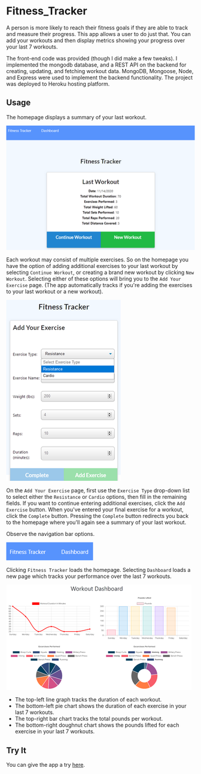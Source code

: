 # Fitness_Tracker
A person is more likely to reach their fitness goals if they are able to track and measure their progress. This app allows a user to do just that. You can add your workouts and then display metrics showing your progress over your last 7 workouts.

The front-end code was provided (though I did make a few tweaks). I implemented the mongodb database, and a REST API on the backend for creating, updating, and fetching workout data. MongoDB, Mongoose, Node, and Express were used to implement the backend functionality. The project was deployed to Heroku hosting platform.

## Usage
The homepage displays a summary of your last workout.

![Last workout page](readme/index_page.png)

Each workout may consist of multiple exercises. So on the homepage you have the option of adding additional exercises to your last workout by selecting `Continue Workout`, or creating a brand new workout by clicking `New Workout`. Selecting either of these options will bring you to the `Add Your Exercise` page. (The app automatically tracks if you're adding the exercises to your last workout or a new workout).

![Add exercise page](readme/add_exercise_page.png)

On the `Add Your Exercise` page, first use the `Exercise Type` drop-down list to select either the `Resistance` or `Cardio` options, then fill in the remaining fields. If you want to continue entering additional exercises, click the `Add Exercise` button. When you've entered your final exercise for a workout, click the `Complete` button. Pressing the `Complete` button redirects you back to the homepage where you'll again see a summary of your last workout. 

Observe the navigation bar options.

![Nav bar](readme/nav_bar.png)

Clicking `Fitness Tracker` loads the homepage. Selecting `Dashboard` loads a new page which tracks your performance over the last 7 workouts.

![Stats page](readme/stats_page.png)

* The top-left line graph tracks the duration of each workout.
* The bottom-left pie chart shows the duration of each exercise in your last 7 workouts.
* The top-right bar chart tracks the total pounds per workout.
* The bottom-right doughnut chart shows the pounds lifted for each exercise in your last 7 workouts.

## Try It
You can give the app a try [here](https://fitness-tracker-63575.herokuapp.com/).